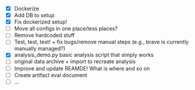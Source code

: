 - [x] Dockerize
- [x] Add DB to setup
- [x] Fix dockerized setup!
- [ ] Move all configs in one place/less places?
- [ ] Remove hardcoded stuff
- [ ] Test, test, test! + fix bugs/remove manual steps (e.g., brave is currently manually managed?)
- [x] analysis_demo.py basic analysis script that simply works
- [ ] original data archive + import to recreate analysis
- [ ] Improve and update REAMDE! What is where and so on
- [ ] Create artifact eval document
- [ ] ...
